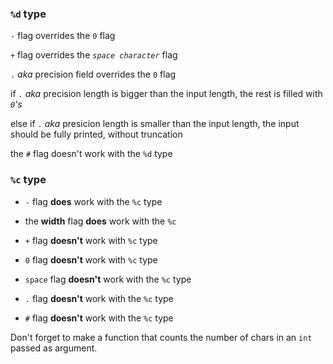 ### `%d` type

`-` flag overrides the `0` flag

`+` flag overrides the _`space character`_ flag

`.` _aka_ precision field overrides the `0` flag

if `.` _aka_ precision length is bigger than the input 
length, the rest is filled with _`0`'s_

else if `.` _aka_ presicion length is smaller than the 
input length, the input should be fully printed, without 
truncation

the `#` flag doesn't work with the `%d` type

### `%c` type

- `-` flag **does** work with the `%c` type
- the **width** flag **does** work with the `%c`

- `+` flag **doesn't** work with `%c` type
- `0` flag **doesn't** work with `%c` type
- `space` flag **doesn't** work with the `%c` type
- `.` flag **doesn't** work with the `%c` type
- `#` flag **doesn't** work with the `%c` type


Don't forget to make a function that counts the number of chars in an `int` passed as argument.
